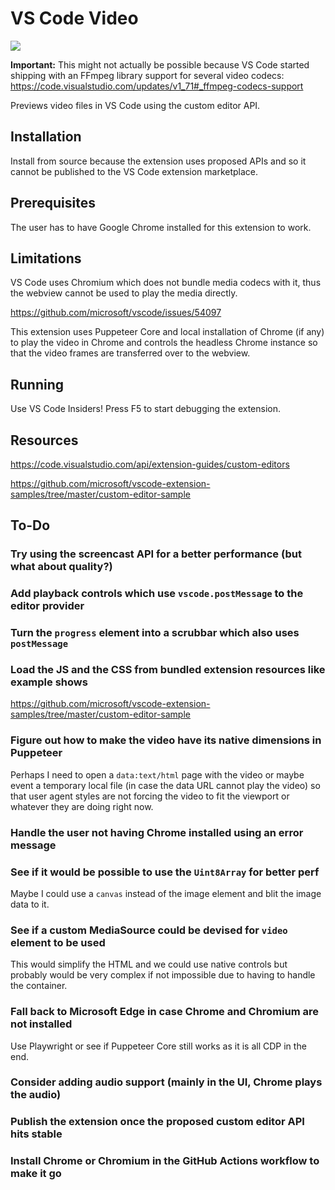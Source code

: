 # VS Code Video
![](https://github.com/tomashubelbauer/vscode-video/workflows/.github/workflows/main.yml/badge.svg)

**Important:** This might not actually be possible because VS Code started 
shipping with an FFmpeg library support for several video codecs:
https://code.visualstudio.com/updates/v1_71#_ffmpeg-codecs-support

Previews video files in VS Code using the custom editor API.

## Installation

Install from source because the extension uses proposed APIs and so it cannot
be published to the VS Code extension marketplace.

## Prerequisites

The user has to have Google Chrome installed for this extension to work.

## Limitations

VS Code uses Chromium which does not bundle media codecs with it, thus the webview
cannot be used to play the media directly.

https://github.com/microsoft/vscode/issues/54097

This extension uses Puppeteer Core and local installation of Chrome (if any) to
play the video in Chrome and controls the headless Chrome instance so that the
video frames are transferred over to the webview.

## Running

Use VS Code Insiders! Press F5 to start debugging the extension.

## Resources

https://code.visualstudio.com/api/extension-guides/custom-editors

https://github.com/microsoft/vscode-extension-samples/tree/master/custom-editor-sample

## To-Do

### Try using the screencast API for a better performance (but what about quality?)

### Add playback controls which use `vscode.postMessage` to the editor provider

### Turn the `progress` element into a scrubbar which also uses `postMessage`

### Load the JS and the CSS from bundled extension resources like example shows

https://github.com/microsoft/vscode-extension-samples/tree/master/custom-editor-sample

### Figure out how to make the video have its native dimensions in Puppeteer

Perhaps I need to open a `data:text/html` page with the video or maybe event a
temporary local file (in case the data URL cannot play the video) so that user
agent styles are not forcing the video to fit the viewport or whatever they are
doing right now.

### Handle the user not having Chrome installed using an error message

### See if it would be possible to use the `Uint8Array` for better perf

Maybe I could use a `canvas` instead of the image element and blit the image
data to it.

### See if a custom MediaSource could be devised for `video` element to be used

This would simplify the HTML and we could use native controls but probably
would be very complex if not impossible due to having to handle the container.

### Fall back to Microsoft Edge in case Chrome and Chromium are not installed

Use Playwright or see if Puppeteer Core still works as it is all CDP in the end.

### Consider adding audio support (mainly in the UI, Chrome plays the audio)

### Publish the extension once the proposed custom editor API hits stable

### Install Chrome or Chromium in the GitHub Actions workflow to make it go
